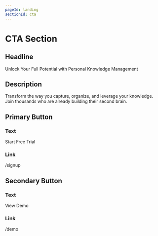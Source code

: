 ```yaml
---
pageId: landing
sectionId: cta
---
```

# CTA Section

## Headline
Unlock Your Full Potential with Personal Knowledge Management

## Description
Transform the way you capture, organize, and leverage your knowledge. Join thousands who are already building their second brain.

## Primary Button
### Text
Start Free Trial

### Link
/signup

## Secondary Button
### Text
View Demo

### Link
/demo
